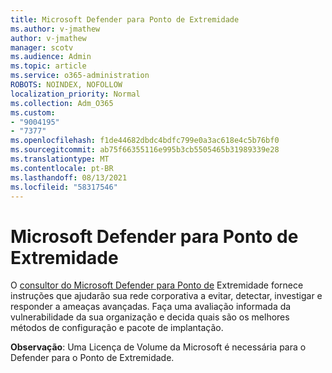 ```yaml
---
title: Microsoft Defender para Ponto de Extremidade
ms.author: v-jmathew
author: v-jmathew
manager: scotv
ms.audience: Admin
ms.topic: article
ms.service: o365-administration
ROBOTS: NOINDEX, NOFOLLOW
localization_priority: Normal
ms.collection: Adm_O365
ms.custom:
- "9004195"
- "7377"
ms.openlocfilehash: f1de44682dbdc4bdfc799e0a3ac618e4c5b76bf0
ms.sourcegitcommit: ab75f66355116e995b3cb5505465b31989339e28
ms.translationtype: MT
ms.contentlocale: pt-BR
ms.lasthandoff: 08/13/2021
ms.locfileid: "58317546"
---
```

# <a name="deploy-microsoft-defender-for-endpoint"></a>Microsoft Defender para Ponto de Extremidade

O [consultor do Microsoft Defender para Ponto de](https://go.microsoft.com/fwlink/?linkid=2146241) Extremidade fornece instruções que ajudarão sua rede corporativa a evitar, detectar, investigar e responder a ameaças avançadas. Faça uma avaliação informada da vulnerabilidade da sua organização e decida quais são os melhores métodos de configuração e pacote de implantação.

**Observação**: Uma Licença de Volume da Microsoft é necessária para o Defender para o Ponto de Extremidade.
